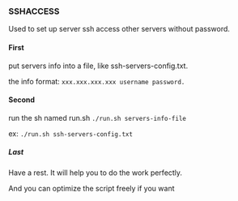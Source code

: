 ### SSHACCESS

Used to set up server ssh access other servers without password.

#### First
put servers info into a file, like ssh-servers-config.txt.

the info format: `xxx.xxx.xxx.xxx username password.`

#### Second
run the sh named run.sh
`./run.sh servers-info-file`

ex: `./run.sh ssh-servers-config.txt`

##### Last
Have a rest. It will help you to do the work perfectly.

And you can optimize the script freely if you want 

